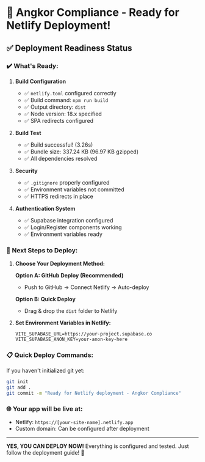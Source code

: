 # 🚀 Angkor Compliance - Ready for Netlify Deployment!

## ✅ Deployment Readiness Status

### ✔️ What's Ready:
1. **Build Configuration**
   - ✅ `netlify.toml` configured correctly
   - ✅ Build command: `npm run build`
   - ✅ Output directory: `dist`
   - ✅ Node version: 18.x specified
   - ✅ SPA redirects configured

2. **Build Test**
   - ✅ Build successful! (3.26s)
   - ✅ Bundle size: 337.24 KB (96.97 KB gzipped)
   - ✅ All dependencies resolved

3. **Security**
   - ✅ `.gitignore` properly configured
   - ✅ Environment variables not committed
   - ✅ HTTPS redirects in place

4. **Authentication System**
   - ✅ Supabase integration configured
   - ✅ Login/Register components working
   - ✅ Environment variables ready

### 🎯 Next Steps to Deploy:

1. **Choose Your Deployment Method:**

   **Option A: GitHub Deploy (Recommended)**
   - Push to GitHub → Connect Netlify → Auto-deploy
   
   **Option B: Quick Deploy**
   - Drag & drop the `dist` folder to Netlify

2. **Set Environment Variables in Netlify:**
   ```
   VITE_SUPABASE_URL=https://your-project.supabase.co
   VITE_SUPABASE_ANON_KEY=your-anon-key-here
   ```

### 📋 Quick Deploy Commands:

If you haven't initialized git yet:
```bash
git init
git add .
git commit -m "Ready for Netlify deployment - Angkor Compliance"
```

### 🌐 Your app will be live at:
- Netlify: `https://[your-site-name].netlify.app`
- Custom domain: Can be configured after deployment

---

**YES, YOU CAN DEPLOY NOW!** Everything is configured and tested. Just follow the deployment guide! 🎉